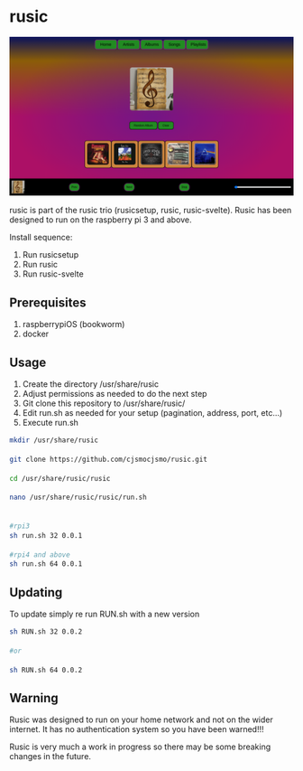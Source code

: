 # rusic

![Project Screenshot](screenshot.png "width=400px")

rusic is part of the rusic trio (rusicsetup, rusic, rusic-svelte).
Rusic has been designed to run on the raspberry pi 3 and above.

Install sequence:

1. Run rusicsetup
2. Run rusic
3. Run rusic-svelte

## Prerequisites

1. raspberrypiOS (bookworm)
2. docker

## Usage

1. Create the directory /usr/share/rusic
2. Adjust permissions as needed to do the next step
3. Git clone this repository to /usr/share/rusic/
4. Edit run.sh as needed for your setup (pagination, address, port, etc...)
5. Execute run.sh

```bash
mkdir /usr/share/rusic

git clone https://github.com/cjsmocjsmo/rusic.git

cd /usr/share/rusic/rusic

nano /usr/share/rusic/rusic/run.sh


#rpi3
sh run.sh 32 0.0.1

#rpi4 and above
sh run.sh 64 0.0.1

```

## Updating

To update simply re run RUN.sh with a new version

```bash
sh RUN.sh 32 0.0.2

#or 

sh RUN.sh 64 0.0.2
```

## Warning

Rusic was designed to run on your home network and not on the wider internet.  It has no authentication system so you have been warned!!!

Rusic is very much a work in progress so there may be some breaking changes in the future.